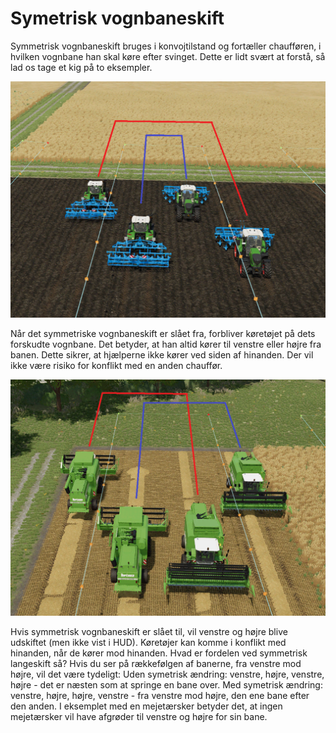# Symetrisk vognbaneskift


Symmetrisk vognbaneskift bruges i konvojtilstand og fortæller chaufføren, i hvilken vognbane han skal køre efter svinget.
Dette er lidt svært at forstå, så lad os tage et kig på to eksempler.

![Image](https://raw.githubusercontent.com/Jan2903/CourseplayHelp/refs/heads/main/translation_data/regularchange_0_0_1020_765.png)


Når det symmetriske vognbaneskift er slået fra, forbliver køretøjet på dets forskudte vognbane.
Det betyder, at han altid kører til venstre eller højre fra banen.
Dette sikrer, at hjælperne ikke kører ved siden af ​​hinanden.
Der vil ikke være risiko for konflikt med en anden chauffør.


![Image](https://raw.githubusercontent.com/Jan2903/CourseplayHelp/refs/heads/main/translation_data/symetricchange_0_0_1020_765.png)


Hvis symmetrisk vognbaneskift er slået til, vil venstre og højre blive udskiftet (men ikke vist i HUD).
Køretøjer kan komme i konflikt med hinanden, når de kører mod hinanden.
Hvad er fordelen ved symmetrisk langeskift så?
Hvis du ser på rækkefølgen af ​​banerne, fra venstre mod højre, vil det være tydeligt:
Uden symetrisk ændring: venstre, højre, venstre, højre - det er næsten som at springe en bane over.
Med symetrisk ændring: venstre, højre, højre, venstre - fra venstre mod højre, den ene bane efter den anden.
I eksemplet med en mejetærsker betyder det, at ingen mejetærsker vil have afgrøder til venstre og højre for sin bane.

